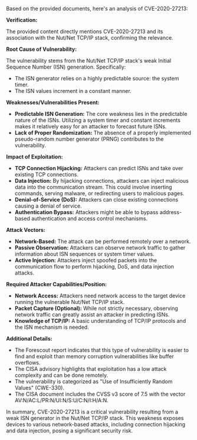 Based on the provided documents, here's an analysis of CVE-2020-27213:

**Verification:**

The provided content directly mentions CVE-2020-27213 and its association with the Nut/Net TCP/IP stack, confirming the relevance.

**Root Cause of Vulnerability:**

The vulnerability stems from the Nut/Net TCP/IP stack's weak Initial Sequence Number (ISN) generation. Specifically:
*   The ISN generator relies on a highly predictable source: the system timer.
*   The ISN values increment in a constant manner.

**Weaknesses/Vulnerabilities Present:**

*   **Predictable ISN Generation:** The core weakness lies in the predictable nature of the ISNs. Utilizing a system timer and constant increments makes it relatively easy for an attacker to forecast future ISNs.
*   **Lack of Proper Randomization:** The absence of a properly implemented pseudo-random number generator (PRNG) contributes to the vulnerability.

**Impact of Exploitation:**

*   **TCP Connection Hijacking:** Attackers can predict ISNs and take over existing TCP connections.
*   **Data Injection:** By hijacking connections, attackers can inject malicious data into the communication stream. This could involve inserting commands, serving malware, or redirecting users to malicious pages.
*  **Denial-of-Service (DoS):** Attackers can close existing connections causing a denial of service.
*  **Authentication Bypass:** Attackers might be able to bypass address-based authentication and access control mechanisms.

**Attack Vectors:**

*   **Network-Based:** The attack can be performed remotely over a network.
*   **Passive Observation:** Attackers can observe network traffic to gather information about ISN sequences or system timer values.
*  **Active Injection:** Attackers inject spoofed packets into the communication flow to perform hijacking, DoS, and data injection attacks.

**Required Attacker Capabilities/Position:**

*   **Network Access:** Attackers need network access to the target device running the vulnerable Nut/Net TCP/IP stack.
*   **Packet Capture (Optional):**  While not strictly necessary, observing network traffic can greatly assist an attacker in predicting ISNs.
*   **Knowledge of TCP/IP:** A basic understanding of TCP/IP protocols and the ISN mechanism is needed.

**Additional Details:**
*   The Forescout report indicates that this type of vulnerability is easier to find and exploit than memory corruption vulnerabilities like buffer overflows.
*   The CISA advisory highlights that exploitation has a low attack complexity and can be done remotely.
* The vulnerability is categorized as "Use of Insufficiently Random Values" (CWE-330).
*  The CISA document includes the CVSS v3 score of 7.5 with the vector AV:N/AC:L/PR:N/UI:N/S:U/C:N/I:H/A:N.

In summary, CVE-2020-27213 is a critical vulnerability resulting from a weak ISN generator in the Nut/Net TCP/IP stack. This weakness exposes devices to various network-based attacks, including connection hijacking and data injection, posing a significant security risk.